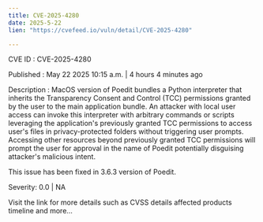 ```yaml
---
title: CVE-2025-4280
date: 2025-5-22
lien: "https://cvefeed.io/vuln/detail/CVE-2025-4280"

---
```


CVE ID : CVE-2025-4280

Published :  May 22
2025
10:15 a.m. | 4 hours
4 minutes ago

Description : MacOS version of Poedit bundles a Python interpreter that inherits the Transparency
Consent
and Control (TCC) permissions
granted by the user to the main application bundle. An attacker with local user access can
invoke this interpreter with arbitrary commands or scripts
leveraging the
application's previously granted TCC permissions to access user's files in privacy-protected folders without triggering user prompts. Accessing other resources beyond previously granted TCC permissions will prompt the user for approval in the name of Poedit
potentially disguising attacker's malicious intent.

This issue has been fixed in 3.6.3 version of Poedit.

Severity: 0.0 | NA

Visit the link for more details
such as CVSS details
affected products
timeline
and more...
